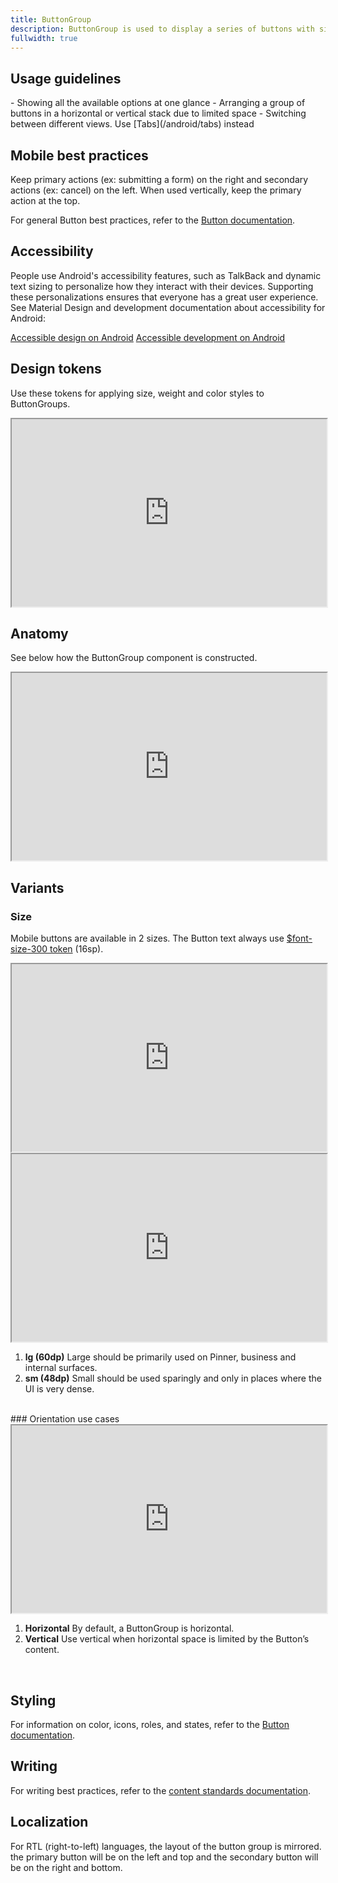 ```yaml
---
title: ButtonGroup
description: ButtonGroup is used to display a series of buttons with similar actions. Use ButtonGroup to ensure consistent spacing and wrapping behavior.
fullwidth: true
---
```


<ImgContainer src="https://i.pinimg.com/originals/1c/fe/71/1cfe71a46c02a0215da0634c29acd2f1.png" alt="A set of two buttons side by side. The left button is secondary and the right button is primary. " />

## Usage guidelines

<TwoCol>
  <Group>
    <Do title="When to use" />
    - Showing all the available options at one glance
    - Arranging a group of buttons in a horizontal or vertical stack due to limited space
  </Group>
  <Group>
  <Dont title="When not to use" />
     - Switching between different views. Use [Tabs](/android/tabs) instead
  </Group>
</TwoCol>

## Mobile best practices

Keep primary actions (ex: submitting a form) on the right and secondary actions (ex: cancel) on the left. When used vertically, keep the primary action at the top. 

For general Button best practices, refer to the [Button documentation](/android/button).

## Accessibility

People use Android's accessibility features, such as TalkBack and dynamic text sizing to personalize how they interact with their devices. Supporting these personalizations ensures that everyone has a great user experience. See Material Design and development documentation about accessibility for Android:

[Accessible design on Android](https://material.io/design/usability/accessibility.html#understanding-accessibility)
[Accessible development on Android](https://developer.android.com/guide/topics/ui/accessibility)

## Design tokens

Use these tokens for applying size, weight and color styles to ButtonGroups.
<br/>
<iframe style={{border:0}} width="100%" height="300" src="https://www.figma.com/embed?embed_host=share&url=https%3A%2F%2Fwww.figma.com%2Ffile%2FREw1COFYAktmVWrUBh3Ov8%2FGestalt-for-Android%3Ftype%3Ddesign%26node-id%3D8172%253A19117%26t%3DFuLEqHprSOBB2XwC-1" allowFullScreen></iframe>

## Anatomy

See below how the ButtonGroup component is constructed.
<br/>
<iframe style={{border:0}} width="100%" height="300" src="https://www.figma.com/embed?embed_host=share&url=https%3A%2F%2Fwww.figma.com%2Ffile%2FREw1COFYAktmVWrUBh3Ov8%2FGestalt-for-Android%3Ftype%3Ddesign%26node-id%3D8172%253A19266%26t%3DFuLEqHprSOBB2XwC-1" allowFullScreen></iframe>

## Variants

### Size

Mobile buttons are available in 2 sizes. The Button text always use [$font-size-300 token](/foundations/design_tokens#Font-size) (16sp).
<br/>

<iframe style={{border:0}} width="100%" height="300" src="https://www.figma.com/embed?embed_host=share&url=https%3A%2F%2Fwww.figma.com%2Ffile%2FREw1COFYAktmVWrUBh3Ov8%2FGestalt-for-Android%3Ftype%3Ddesign%26node-id%3D8763%253A19224%26t%3DFuLEqHprSOBB2XwC-1" allowFullScreen></iframe>

<br/>

<iframe style={{border:0}} width="100%" height="300" src="https://www.figma.com/embed?embed_host=share&url=https%3A%2F%2Fwww.figma.com%2Ffile%2FREw1COFYAktmVWrUBh3Ov8%2FGestalt-for-Android%3Ftype%3Ddesign%26node-id%3D8763%253A19084%26t%3DFuLEqHprSOBB2XwC-1" allowFullScreen></iframe>

1. **lg (60dp)**
   Large should be primarily used on Pinner, business and internal surfaces.
2. **sm (48dp)**
   Small should be used sparingly and only in places where the UI is very dense.

<br/>
### Orientation use cases

<iframe style={{border:0}} width="100%" height="300" src="https://www.figma.com/embed?embed_host=share&url=https%3A%2F%2Fwww.figma.com%2Ffile%2FREw1COFYAktmVWrUBh3Ov8%2FGestalt-for-Android%3Ftype%3Ddesign%26node-id%3D8767%253A18914%26t%3DFuLEqHprSOBB2XwC-1" allowFullScreen></iframe>

1. **Horizontal**
   By default, a ButtonGroup is horizontal.
2. **Vertical**
   Use vertical when horizontal space is limited by the Button’s content.

<br/>

## Styling

For information on color, icons, roles, and states, refer to the [Button documentation](/android/button).


## Writing

For writing best practices, refer to the [content standards documentation](/foundations/content_standards/ui_elements).


## Localization

For RTL (right-to-left) languages, the layout of the button group is mirrored. the primary button will be on the left and top and the secondary button will be on the right and bottom.

<br/>
<ImgContainer src="https://i.pinimg.com/originals/75/68/86/75688609a17a78159d513407a0a6df42.png" alt="Two sets of buttons, one vertically stacked and one horizontal. The button layout is localized for right-to-left languages. " />

